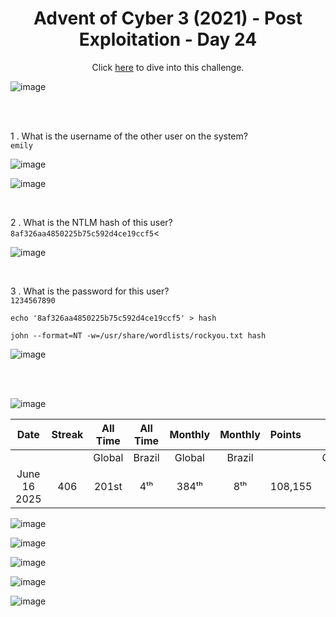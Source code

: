 <h1 align="center">Advent of Cyber 3 (2021) - Post Exploitation - Day 24</h1> 

<p align="center"> Click <a href="https://tryhackme.com/room/adventofcyber3"> here</a> to dive into this challenge.</p>

![image](https://github.com/user-attachments/assets/9be1b37c-e652-4eb3-aff9-797bd0c1cffa)


<br>
<br>


<p>1 . What is the username of the other user on the system?<br>
<code>emily</code></p>

![image](https://github.com/user-attachments/assets/82ed50c3-3387-4fd3-8bc4-0d0c84b0a440)

![image](https://github.com/user-attachments/assets/aebfa55e-8b50-4d53-8e8f-be4ee750c77d)

<br>

<p>2 . What is the NTLM hash of this user?<br>
<code>8af326aa4850225b75c592d4ce19ccf5</code><</p>

![image](https://github.com/user-attachments/assets/ed6972b5-8721-4625-bad1-3c88971ab7d9)

<br>


<p>3 . What is the password for this user?<br>
<code>1234567890</code></p>

<p><code>echo '8af326aa4850225b75c592d4ce19ccf5' > hash</code></p>

<p><code>john --format=NT -w=/usr/share/wordlists/rockyou.txt hash</code></p>


![image](https://github.com/user-attachments/assets/cc1185e3-e615-4fb9-b151-41fe429fcb59)

<br>
<br>

![image](https://github.com/user-attachments/assets/c914c587-d17f-496d-9472-6a599dac4ccc)


<div align="center">

| Date              | Streak   | All Time     | All Time     | Monthly     | Monthly    | Points   | Rooms     | Badges    |
| :---------------: | :------: | :----------: | :----------: | :---------: | :--------: | :------  | :-------: | :-------: |
|                   |          |    Global    |    Brazil    |    Global   |   Brazil   |          | Completed |           |
| June 16 2025      | 406      |     201st    |      4ᵗʰ     |     384ᵗʰ   |     8ᵗʰ    |  108,155 |    780    |     62    |

</div>

![image](https://github.com/user-attachments/assets/ae4a441b-3a95-47df-bfac-bc0f0692fcce)



![image](https://github.com/user-attachments/assets/7d6b608c-6d54-446c-8032-73e86daa335e)


![image](https://github.com/user-attachments/assets/037386c1-9b64-4a1c-9d74-54bd26044438)

![image](https://github.com/user-attachments/assets/575f6eca-967e-47a9-97de-d638f51e42da)


![image](https://github.com/user-attachments/assets/57eb6efc-8299-4c0c-88c2-43301551ce7d)
